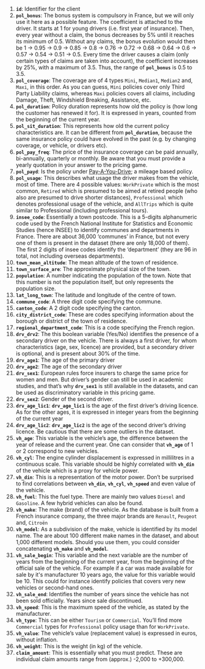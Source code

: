 1. **`id`**: Identifier for the client
2. **`pol_bonus`**: The bonus system is compulsory in France, but we will only use it here as a possible feature. The coefficient is attached to the driver. It starts at 1 for young drivers (i.e. first year of insurance). Then, every year without a claim, the bonus decreases by 5% until it reaches its minimum of 0.5. Without any claims, the bonus evolution would then be 1 -> 0.95 -> 0.9 -> 0.85 -> 0.8 -> 0.76 -> 0.72 -> 0.68 -> 0.64 -> 0.6 -> 0.57 -> 0.54 -> 0.51 -> 0.5. Every time the driver causes a claim (only certain types of claims are taken into account), the coefficient increases  by  25%,  with  a  maximum  of  3.5. Thus,  the  range  of **`pol_bonus`** is 0.5  to  3.5.
3. **`pol_coverage`**: The coverage are of 4 types `Mini`, `Median1`, `Median2` and, `Maxi`, in this order. As you can guess, `Mini` policies cover only Third Party Liability claims, whereas `Maxi` policies covers all claims, including Damage, Theft, Windshield Breaking, Assistance, etc.
4. **`pol_duration`**: Policy duration represents how old the policy is (how long the customer has renewed it for). It is expressed in years, counted from the beginning of the current year. 
5. **`pol_sit_duration`**: This represents how old the current policy characteristics are. It can be different from **`pol_duration`**, because the same insurance policy could have evolved in the past (e.g. by changing coverage, or vehicle, or drivers etc).
6. **`pol_pay_freq`**: The price of the insurance coverage can be paid annually, bi-annually, quarterly or monthly. Be aware that you must provide a yearly quotation in your answer to the pricing game.
7. **`pol_payd`**: Is the policy under [Pay-A-You-Drive](https://en.wikipedia.org/wiki/Usage-based_insurance); a mileage based policy.
8. **`pol_usage`**: This describes what usage the driver makes from the vehicle, most of time. There are 4 possible values: `WorkPrivate` which is the most common, `Retired` which is presumed to be aimed at retired people (who also are presumed to drive shorter distances), `Professional` which denotes professional usage of the vehicle, and `AllTrips` which is quite similar to Professional (including professional tours). 
9. **`insee_code`**: Essentially a town postcode. This is a  5-digits alphanumeric code used by the French National Institute for Statistics and Economic Studies (hence INSEE) to identify communes and departments in France. There are about 36,000 ‘communes’ in France, but not every one of them is present in the dataset (there are only 18,000 of them). The first 2 digits of insee codes identify the ‘department’ (they are 96 in total, not including overseas departments).
10. **`town_mean_altitude`**: The mean altitude of the town of residence. 
11. **`town_surface_are`**: The approximate physical size of the town. 
12. **`population`**: A number indicating the population of the town. Note that this number is not the population itself, but only represents the population size. 
13. **`lat_long_town`**: The latitude and longitude of the centre of town. 
14. **`commune_code`**: A three digit code specifying the commune. 
15. **`canton_code`**: A 2 digit code specifying the canton.
16. **`city_district_code`**: These are codes specifying information about the borough or district of the town of residence. 
17. **`regional_department_code`**: This is a code specifying the French region.
18. **`drv_drv2`**: The this boolean variable (Yes/No) identifies the presence of a secondary driver on the vehicle. There is always a first driver, for whom characteristics (age, sex, licence) are provided, but a secondary driver is optional, and is present about 30% of the time.
19. **`drv_age1`**: The age of the primary driver
20. **`drv_age2`**: The age of the secondary driver
21. **`drv_sex1`**: European rules force insurers to charge the same price for women and men. But driver’s gender can still be used in academic studies, and that’s why **`drv_sex1`** is still available in the datasets, and can be used as discriminatory variable in this pricing game.
22. **`drv_sex2`**: Gender of the second driver.
23. **`drv_age_lic1`**: **`drv_age_lic1`** is the age of the first driver’s driving licence. As for the other ages, it is expressed in integer years from the beginning of the current year
24. **`drv_age_lic2`**: **`drv_age_lic2`** is the age of the second driver’s driving licence. Be cautious that there are some outliers in the dataset.
25. **`vh_age`**: This variable is the vehicle’s age, the difference between the year of release and the current year. One can consider that **`vh_age`** of 1 or 2 correspond to new vehicles.
26. **`vh_cyl`**: The engine cylinder displacement is expressed  in millilitres in a continuous scale. This variable should be highly correlated with **`vh_din`** of the vehicle which is a proxy for vehicle power.
27. **`vh_din`**: This is a representation of the motor power. Don’t be surprised to find correlations between **`vh_din`**, **`vh_cyl`**, **`vh_speed`** and even value of the vehicle.
28. **`vh_fuel`**: This the fuel type. There are mainly two values `Diesel` and `Gasoline`. A few hybrid vehicles can also be found.
29. **`vh_make`**: The make (brand) of the vehicle. As the database is built from a French insurance company, the three major brands are `Renault`, `Peugeot` and, `Citroën`
30. **`vh_model`**: As a subdivision of the make, vehicle is identified by its model name. The are about 100 different make names in the dataset, and about 1,000 different models. Should you use them, you could consider concatenating **`vh_make`** and **`vh_model`**.
31. **`vh_sale_begin`**: This variable and the next variable are the number of years from the beginning of the current year, from the beginning of the official sale of the vehicle. For example if a car was made available for sale by it's manufacturer 10 years ago, the value for this variable would be 10. This could for instance identify policies that covers very new vehicles or second-hand ones.
32. **`vh_sale_end`**: Identifies the number of years since the vehicle has not been sold officially. Years since sale discontinued. 
33. **`vh_speed`**: This is the maximum speed of the vehicle, as stated by the manufacturer.
34. **`vh_type`**: This can be either `Tourism` or `Commercial`. You’ll  find  more `Commercial` types for `Professional` policy usage than for `WorkPrivate`.
35. **`vh_value`**: The vehicle’s value (replacement value) is expressed in euros, without inflation.
36. **`vh_weight`**: This is the weight (in kg) of the vehicle.
37. **`claim_amount`**: This is essentially what you must predict. These are individual claim amounts range from (approx.) -2,000 to +300,000. 
